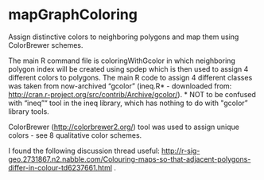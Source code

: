 mapGraphColoring
================

Assign distinctive colors to neighboring polygons and map them using ColorBrewer schemes.

The main R command file is coloringWithGcolor in which neighboring polygon index will be created using spdep which is then used to assign 4 different colors to polygons. The main R code to assign 4 different classes was taken from now-archived “gcolor” (ineq.R* - downloaded from: http://cran.r-project.org/src/contrib/Archive/gcolor/). * NOT to be confused with “ineq”“ tool in the ineq library, which has nothing to do with "gcolor” library tools. 

ColorBrewer (http://colorbrewer2.org/) tool was used to assign unique colors - see 8 qualitative color schemes.

I found the following discussion thread useful: http://r-sig-geo.2731867.n2.nabble.com/Colouring-maps-so-that-adjacent-polygons-differ-in-colour-td6237661.html .
